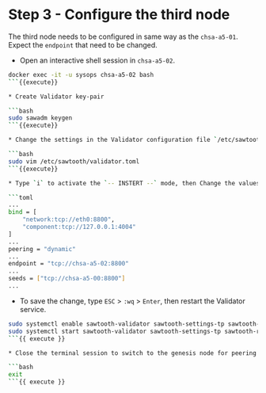 # Step 3 - Configure the third node

The third node needs to be configured in same way as the `chsa-a5-01`. Expect the `endpoint` that need to be changed.

* Open an interactive shell session in `chsa-a5-02`.

```bash
docker exec -it -u sysops chsa-a5-02 bash
```{{execute}}

* Create Validator key-pair

```bash
sudo sawadm keygen
```{{execute}}

* Change the settings in the Validator configuration file `/etc/sawtooth/validator.toml`.

```bash
sudo vim /etc/sawtooth/validator.toml
```{{execute}}

* Type `i` to activate the `-- INSTERT --` mode, then Change the values as described below.

```toml
...
bind = [
    "network:tcp://eth0:8800",
    "component:tcp://127.0.0.1:4004"
]
...
peering = "dynamic"
...
endpoint = "tcp://chsa-a5-02:8800"
...
seeds = ["tcp://chsa-a5-00:8800"]
...
```

* To save the change, type `ESC` > `:wq` > `Enter`, then restart the Validator service.

```bash
sudo systemctl enable sawtooth-validator sawtooth-settings-tp sawtooth-rest-api
sudo systemctl start sawtooth-validator sawtooth-settings-tp sawtooth-rest-api
```{{ execute }}

* Close the terminal session to switch to the genesis node for peering checks.

```bash
exit
```{{ execute }}
